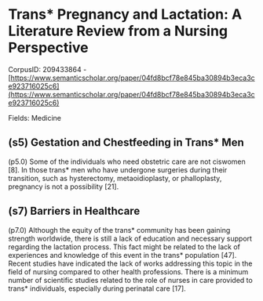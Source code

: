 # Trans* Pregnancy and Lactation: A Literature Review from a Nursing Perspective

CorpusID: 209433864 - [https://www.semanticscholar.org/paper/04fd8bcf78e845ba30894b3eca3ce923716025c6](https://www.semanticscholar.org/paper/04fd8bcf78e845ba30894b3eca3ce923716025c6)

Fields: Medicine

## (s5) Gestation and Chestfeeding in Trans* Men
(p5.0) Some of the individuals who need obstetric care are not ciswomen [8]. In those trans* men who have undergone surgeries during their transition, such as hysterectomy, metaoidioplasty, or phalloplasty, pregnancy is not a possibility [21].
## (s7) Barriers in Healthcare
(p7.0) Although the equity of the trans* community has been gaining strength worldwide, there is still a lack of education and necessary support regarding the lactation process. This fact might be related to the lack of experiences and knowledge of this event in the trans* population [47]. Recent studies have indicated the lack of works addressing this topic in the field of nursing compared to other health professions. There is a minimum number of scientific studies related to the role of nurses in care provided to trans* individuals, especially during perinatal care [17].
